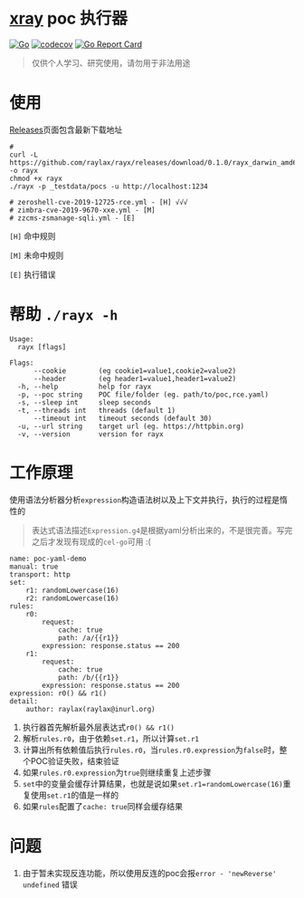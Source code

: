 # [xray](https://github.com/chaitin/xray) poc 执行器
[![Go](https://github.com/raylax/rayx/actions/workflows/build.yml/badge.svg)](https://github.com/raylax/rayx/actions/workflows/build.yml)
[![codecov](https://codecov.io/github/raylax/rayx/branch/master/graph/badge.svg?token=l8Fl0uumvb)](https://codecov.io/github/raylax/rayx)
[![Go Report Card](https://goreportcard.com/badge/github.com/raylax/rayx)](https://goreportcard.com/report/github.com/raylax/rayx)

> 仅供个人学习、研究使用，请勿用于非法用途

# 使用

[Releases](https://github.com/raylax/rayx/releases)页面包含最新下载地址
```shell
# 
curl -L https://github.com/raylax/rayx/releases/download/0.1.0/rayx_darwin_amd64 -o rayx
chmod +x rayx
./rayx -p _testdata/pocs -u http://localhost:1234

# zeroshell-cve-2019-12725-rce.yml - [H] √√√
# zimbra-cve-2019-9670-xxe.yml - [M]
# zzcms-zsmanage-sqli.yml - [E]

```
`[H]` 命中规则

`[M]` 未命中规则

`[E]` 执行错误


# 帮助 `./rayx -h`
```
Usage:
  rayx [flags]

Flags:
      --cookie        (eg cookie1=value1,cookie2=value2)
      --header        (eg header1=value1,header1=value2)
  -h, --help          help for rayx
  -p, --poc string    POC file/folder (eg. path/to/poc,rce.yaml)
  -s, --sleep int     sleep seconds
  -t, --threads int   threads (default 1)
      --timeout int   timeout seconds (default 30)
  -u, --url string    target url (eg. https://httpbin.org)
  -v, --version       version for rayx

```

# 工作原理
使用语法分析器分析`expression`构造语法树以及上下文并执行，执行的过程是惰性的
> 表达式语法描述`Expression.g4`是根据yaml分析出来的，不是很完善。写完之后才发现有现成的`cel-go`可用 :(

```
name: poc-yaml-demo
manual: true
transport: http
set:
    r1: randomLowercase(16)
    r2: randomLowercase(16)
rules:
    r0:
        request:
            cache: true
            path: /a/{{r1}}
        expression: response.status == 200 
    r1:
        request:
            cache: true
            path: /b/{{r1}}
        expression: response.status == 200
expression: r0() && r1()
detail:
    author: raylax(raylax@inurl.org)
```
1. 执行器首先解析最外层表达式`r0() && r1()`
2. 解析`rules.r0`，由于依赖`set.r1`，所以计算`set.r1`
3. 计算出所有依赖值后执行`rules.r0`，当`rules.r0.expression`为`false`时，整个POC验证失败，结束验证
4. 如果`rules.r0.expression`为`true`则继续重复上述步骤
5. `set`中的变量会缓存计算结果，也就是说如果`set.r1=randomLowercase(16)`重复使用`set.r1`的值是一样的
6. 如果`rules`配置了`cache: true`同样会缓存结果

# 问题

1. 由于暂未实现反连功能，所以使用反连的poc会报`error - 'newReverse' undefined` 错误
